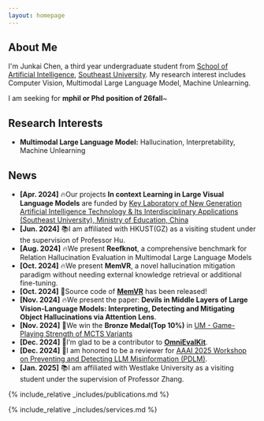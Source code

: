 ```yaml
---
layout: homepage
---
```


## About Me

I'm Junkai Chen, a third year undergraduate student from [School of Artificial Intelligence](https://ai.seu.edu.cn), [Southeast University](https://www.seu.edu.cn). My research interest includes Computer Vision, Multimodal Large Language Model, Machine Unlearning.

I am seeking for **mphil or Phd position of 26fall**~

## Research Interests

- **Multimodal Large Language Model:** Hallucination, Interpretability, Machine Unlearning

## News
   
- **[Apr. 2024]** 🔥Our projects **In context Learning in Large Visual Language Models** are funded by [Key Laboratory of New Generation Artificial Intelligence Technology & Its Interdisciplinary Applications (Southeast University), Ministry of Education, China](https://aiia.seu.edu.cn/main.htm)
- **[Jun. 2024]** 📚I am affiliated with HKUST(GZ) as a visiting student under the supervision of Professor Hu.
- **[Aug. 2024]** 🔥We present **Reefknot**, a comprehensive benchmark for Relation Hallucination Evaluation in Multimodal Large Language Models
- **[Oct. 2024]** 🔥We present **MemVR**, a novel hallucination mitigation paradigm without needing external knowledge retrieval or additional fine-tuning. 
- **[Oct. 2024]** 🚀Source code of [**MemVR**](https://github.com/1zhou-Wang/MemVR) has been released!
- **[Nov. 2024]** 🔥We present the paper: **Devils in Middle Layers of Large Vision-Language Models: Interpreting, Detecting and Mitigating Object Hallucinations via Attention Lens**.
- **[Nov. 2024]** 🥉We win the **Bronze Medal(Top 10%)** in [UM - Game-Playing Strength of MCTS Variants](https://www.kaggle.com/competitions/um-game-playing-strength-of-mcts-variants/overview)
- **[Dec. 2024]** 🌟I’m glad to be a contributor to [**OmniEvalKit**](https://github.com/Now-Join-Us/OmniEvalKit).
- **[Dec. 2024]** 🎉I am honored to be a reviewer for [AAAI 2025 Workshop on Preventing and Detecting LLM Misinformation (PDLM)](https://aaai2025-llm-misinformation.github.io).
- **[Jan. 2025]** 📚I am affiliated with Westlake University as a visiting student under the supervision of Professor Zhang.

{% include_relative _includes/publications.md %}

{% include_relative _includes/services.md %}
